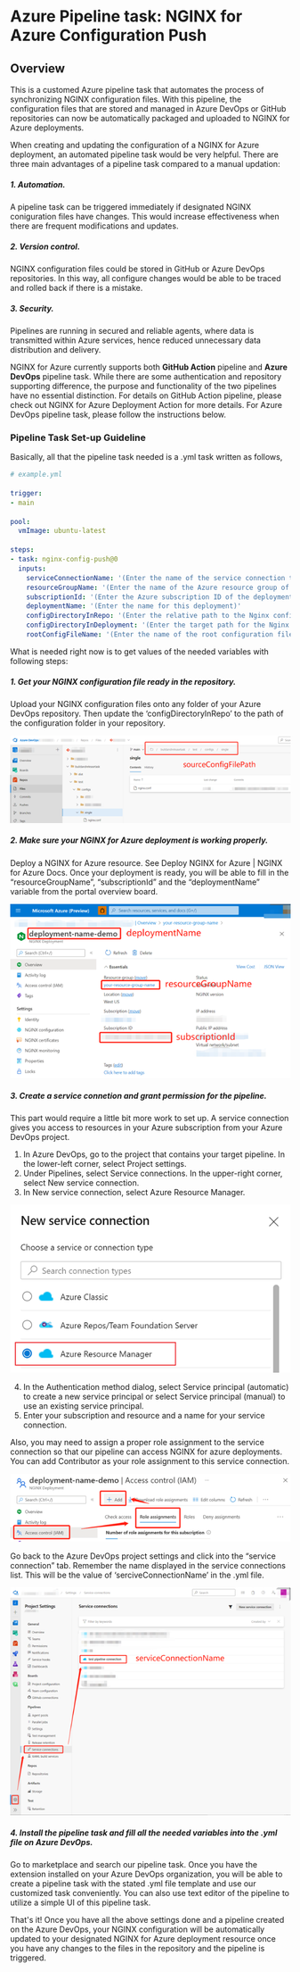 # Azure Pipeline task: NGINX for Azure Configuration Push

## Overview

This is a customed Azure pipeline task that automates the process of synchronizing NGINX configuration files. With this pipeline, the configuration files that are stored and managed in Azure DevOps or GitHub repositories can now be automatically packaged and uploaded to NGINX for Azure deployments.

When creating and updating the configuration of a NGINX for Azure deployment, an automated pipeline task would be very helpful. There are three main advantages of a pipeline task compared to a manual updation:

##### 1. Automation.

A pipeline task can be triggered immediately if designated NGINX coniguration files have changes. This would increase effectiveness when there are frequent modifications and updates.

##### 2. Version control.

NGINX configuration files could be stored in GitHub or Azure DevOps repositories. In this way, all configure changes would be able to be traced and rolled back if there is a mistake.

##### 3. Security.
Pipelines are running in secured and reliable agents, where data is transmitted within Azure services, hence reduced unnecessary data distribution and delivery.

NGINX for Azure currently supports both **GitHub Action** pipeline and **Azure DevOps** pipeline task. While there are some authentication and repository supporting difference, the purpose and functionality of the two pipelines have no essential distinction. For details on GitHub Action pipeline, please check out NGINX for Azure Deployment Action for more details. For Azure DevOps pipeline task, please follow the instructions below.

### Pipeline Task Set-up Guideline

Basically, all that the pipeline task needed is a .yml task written as follows,

```yaml
# example.yml

trigger:
- main

pool:
  vmImage: ubuntu-latest

steps:  
- task: nginx-config-push@0
  inputs:
    serviceConnectionName: '(Enter the name of the service connection to Azure)'
    resourceGroupName: '(Enter the name of the Azure resource group of the deployment)'
    subscriptionId: '(Enter the Azure subscription ID of the deployment)'
    deploymentName: '(Enter the name for this deployment)'
    configDirectoryInRepo: '(Enter the relative path to the Nginx configuration directory in the repository)'
    configDirectoryInDeployment: '(Enter the target path for the Nginx configuration directory in the deployment environment, e.g., /etc/nginx/)'
    rootConfigFileName: '(Enter the name of the root configuration file and make sure it is in the config directory. e.g., nginx.conf)'

```
 
What is needed right now is to get values of the needed variables with following steps:


##### 1. Get your NGINX configuration file ready in the repository.

Upload your NGINX configuration files onto any folder of your Azure DevOps repository. Then update the ‘configDirectoryInRepo’ to the path of the configuration folder in your repository. 

![Image](images/readme-guidline-01.png)

 
##### 2. Make sure your NGINX for Azure deployment is working properly.

Deploy a NGINX for Azure resource. See Deploy NGINX for Azure | NGINX for Azure Docs. Once your deployment is ready, you will be able to fill in the “resourceGroupName”, “subscriptionId” and the “deploymentName” variable from the portal overview board.

![Image](images/readme-guidline-02.png)
 


##### 3. Create a service connetion and grant permission for the pipeline.

This part would require a little bit more work to set up.
A service connection gives you access to resources in your Azure subscription from your Azure DevOps project.
1.	In Azure DevOps, go to the project that contains your target pipeline. In the lower-left corner, select Project settings.
2.	Under Pipelines, select Service connections. In the upper-right corner, select New service connection.
3.	In New service connection, select Azure Resource Manager.
 
![Image](images/readme-guidline-03.png)

4.	In the Authentication method dialog, select Service principal (automatic) to create a new service principal or select Service principal (manual) to use an existing service principal.
5.	Enter your subscription and resource and a name for your service connection.

Also, you may need to assign a proper role assignment to the service connection so that our pipeline can access NGINX for azure deployments. You can add Contributor as your role assignment to this service connection.

![Image](images/readme-guidline-04.png)
 

Go back to the Azure DevOps project settings and click into the “service connection” tab. Remember the name displayed in the service connections list. This will be the value of ‘serciveConnectionName’ in the .yml file.

![Image](images/readme-guidline-05.png)
 

##### 4. Install the pipeline task and fill all the needed variables into the .yml file on Azure DevOps.

Go to marketplace and search our pipeline task. Once you have the extension installed on your Azure DevOps organization, you will be able to create a pipeline task with the stated .yml file template and use our customized task conveniently. You can also use text editor of the pipeline to utilize a simple UI of this pipeline task.


That's it! Once you have all the above settings done and a pipeline created on the Azure DevOps, your NGINX configuration will be automatically updated to your designated NGINX for Azure deployment resource once you have any changes to the files in the repository and the pipeline is triggered. 